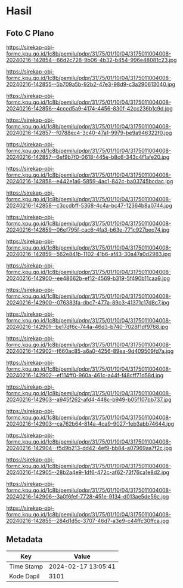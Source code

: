 # Hasil

## Foto C Plano

https://sirekap-obj-formc.kpu.go.id/1c8b/pemilu/pdpr/31/75/01/10/04/3175011004008-20240216-142854--66d2c728-9b06-4b32-b454-996e48081c23.jpg

https://sirekap-obj-formc.kpu.go.id/1c8b/pemilu/pdpr/31/75/01/10/04/3175011004008-20240216-142855--5b709a5b-92b2-47e3-98d9-c3a290613040.jpg

https://sirekap-obj-formc.kpu.go.id/1c8b/pemilu/pdpr/31/75/01/10/04/3175011004008-20240216-142856--4cccd5a9-4174-4456-830f-42cc236b1c9d.jpg

https://sirekap-obj-formc.kpu.go.id/1c8b/pemilu/pdpr/31/75/01/10/04/3175011004008-20240216-142857--f0788ec4-3c40-47a1-9979-be9a946322f0.jpg

https://sirekap-obj-formc.kpu.go.id/1c8b/pemilu/pdpr/31/75/01/10/04/3175011004008-20240216-142857--6ef9b7f0-0618-445e-b8c6-343c4f1afe20.jpg

https://sirekap-obj-formc.kpu.go.id/1c8b/pemilu/pdpr/31/75/01/10/04/3175011004008-20240216-142858--e442e1a6-5859-4ac1-842c-ba03745bcdac.jpg

https://sirekap-obj-formc.kpu.go.id/1c8b/pemilu/pdpr/31/75/01/10/04/3175011004008-20240216-142858--c3ccdbff-5368-4c4a-bc47-12364b8a0744.jpg

https://sirekap-obj-formc.kpu.go.id/1c8b/pemilu/pdpr/31/75/01/10/04/3175011004008-20240216-142859--06ef795f-cac6-4fa3-b63e-771c927bec74.jpg

https://sirekap-obj-formc.kpu.go.id/1c8b/pemilu/pdpr/31/75/01/10/04/3175011004008-20240216-142859--562e841b-1102-41b6-af43-30a47a0d2983.jpg

https://sirekap-obj-formc.kpu.go.id/1c8b/pemilu/pdpr/31/75/01/10/04/3175011004008-20240216-142900--ee48662b-ef12-4569-b319-5f490b11caa9.jpg

https://sirekap-obj-formc.kpu.go.id/1c8b/pemilu/pdpr/31/75/01/10/04/3175011004008-20240216-142900--076383fa-dbc7-477a-89c3-41371c17d8c7.jpg

https://sirekap-obj-formc.kpu.go.id/1c8b/pemilu/pdpr/31/75/01/10/04/3175011004008-20240216-142901--be17df6c-744a-46d3-b740-7028f1df9768.jpg

https://sirekap-obj-formc.kpu.go.id/1c8b/pemilu/pdpr/31/75/01/10/04/3175011004008-20240216-142902--f660ac85-a6a0-4256-89ea-9d409509fd7a.jpg

https://sirekap-obj-formc.kpu.go.id/1c8b/pemilu/pdpr/31/75/01/10/04/3175011004008-20240216-142902--ef114ff0-960a-461c-a44f-f48cff71d58d.jpg

https://sirekap-obj-formc.kpu.go.id/1c8b/pemilu/pdpr/31/75/01/10/04/3175011004008-20240216-142903--a945f262-afd4-448c-b949-b05f107bb737.jpg

https://sirekap-obj-formc.kpu.go.id/1c8b/pemilu/pdpr/31/75/01/10/04/3175011004008-20240216-142903--ca762b64-814a-4ca9-9027-1eb3abb74644.jpg

https://sirekap-obj-formc.kpu.go.id/1c8b/pemilu/pdpr/31/75/01/10/04/3175011004008-20240216-142904--f5d9b213-dd42-4ef9-bb84-a07969aa7f2c.jpg

https://sirekap-obj-formc.kpu.go.id/1c8b/pemilu/pdpr/31/75/01/10/04/3175011004008-20240216-142905--28b2a4e9-1df6-472c-af62-73f76ca1e8d2.jpg

https://sirekap-obj-formc.kpu.go.id/1c8b/pemilu/pdpr/31/75/01/10/04/3175011004008-20240216-142906--3a0f6fef-7728-451e-9134-d013ae5de56c.jpg

https://sirekap-obj-formc.kpu.go.id/1c8b/pemilu/pdpr/31/75/01/10/04/3175011004008-20240216-142855--284d1d5c-3707-46d7-a3e9-c44ffc30ffca.jpg


## Metadata

| Key        | Value               |
| ---------- | ------------------- |
| Time Stamp | 2024-02-17 13:05:41 |
| Kode Dapil | 3101                |



